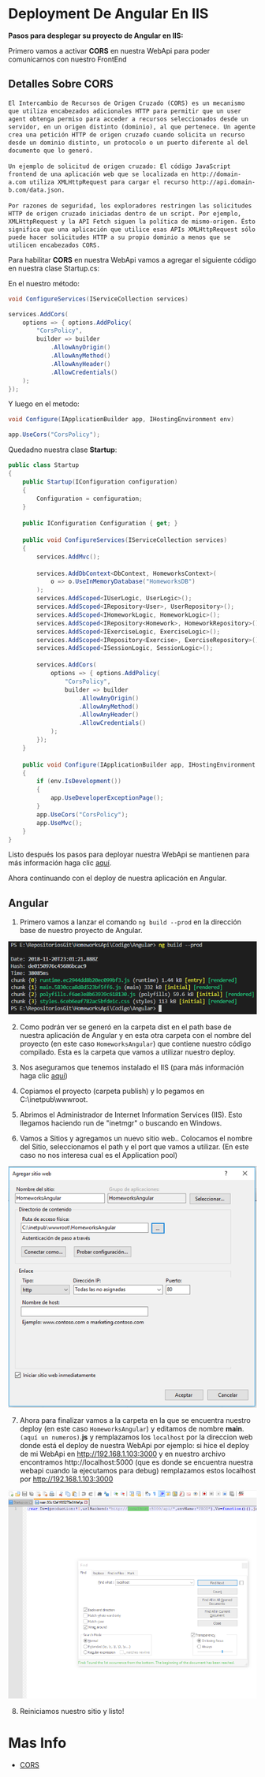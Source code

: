 # Deployment De Angular En IIS

**Pasos para desplegar su proyecto de Angular en IIS:**

Primero vamos a activar **CORS** en nuestra WebApi para poder comunicarnos con nuestro FrontEnd

## Detalles Sobre CORS

```
El Intercambio de Recursos de Origen Cruzado (CORS) es un mecanismo que utiliza encabezados adicionales HTTP para permitir que un user agent obtenga permiso para acceder a recursos seleccionados desde un servidor, en un origen distinto (dominio), al que pertenece. Un agente crea una petición HTTP de origen cruzado cuando solicita un recurso desde un dominio distinto, un protocolo o un puerto diferente al del documento que lo generó.

Un ejemplo de solicitud de origen cruzado: El código JavaScript frontend de una aplicación web que se localizada en http://domain-a.com utiliza XMLHttpRequest para cargar el recurso http://api.domain-b.com/data.json.

Por razones de seguridad, los exploradores restringen las solicitudes HTTP de origen cruzado iniciadas dentro de un script. Por ejemplo, XMLHttpRequest y la API Fetch siguen la política de mismo-origen. Ésto significa que una aplicación que utilice esas APIs XMLHttpRequest sólo puede hacer solicitudes HTTP a su propio dominio a menos que se utilicen encabezados CORS.
```

Para habilitar **CORS** en nuestra WebApi vamos a agregar el siguiente código en nuestra clase Startup.cs:

En el nuestro método:

```C#
void ConfigureServices(IServiceCollection services)
```

```C#
services.AddCors(
    options => { options.AddPolicy(
        "CorsPolicy", 
        builder => builder
            .AllowAnyOrigin()
            .AllowAnyMethod()
            .AllowAnyHeader()
            .AllowCredentials()
    );
});
```

Y luego en el metodo:
```C#
void Configure(IApplicationBuilder app, IHostingEnvironment env)
```

```C#
app.UseCors("CorsPolicy");
```

Quedadno nuestra clase **Startup**:

```C#
public class Startup
{
    public Startup(IConfiguration configuration)
    {
        Configuration = configuration;
    }

    public IConfiguration Configuration { get; }

    public void ConfigureServices(IServiceCollection services)
    {
        services.AddMvc();

        services.AddDbContext<DbContext, HomeworksContext>(
            o => o.UseInMemoryDatabase("HomeworksDB")
        );
        services.AddScoped<IUserLogic, UserLogic>();
        services.AddScoped<IRepository<User>, UserRepository>();
        services.AddScoped<IHomeworkLogic, HomeworkLogic>();
        services.AddScoped<IRepository<Homework>, HomeworkRepository>();
        services.AddScoped<IExerciseLogic, ExerciseLogic>();
        services.AddScoped<IRepository<Exercise>, ExerciseRepository>();
        services.AddScoped<ISessionLogic, SessionLogic>();

        services.AddCors(
            options => { options.AddPolicy(
                "CorsPolicy",
                builder => builder
                    .AllowAnyOrigin()
                    .AllowAnyMethod()
                    .AllowAnyHeader()
                    .AllowCredentials()
            );
        });
    }

    public void Configure(IApplicationBuilder app, IHostingEnvironment env)
    {
        if (env.IsDevelopment())
        {
            app.UseDeveloperExceptionPage();
        }
        app.UseCors("CorsPolicy");
        app.UseMvc();
    }
}
```

Listo después los pasos para deployar nuestra WebApi se mantienen para más información  haga clic [aquí](./Clase%207%20-%20Deployment%20en%20IIS.md).

Ahora continuando con el deploy de nuestra aplicación en Angular.

## Angular

1) Primero vamos a lanzar el comando ```ng build --prod``` en la dirección base de nuestro proyecto de Angular.

![image](../imgs/angular-deploy/1.PNG)

2) Como podrán ver se generó en la carpeta dist en el path base de nuestra aplicación de Angular y en esta otra carpeta con el nombre del proyecto (en este caso ```HomeworksAngular```) que contiene nuestro código compilado. Esta es la carpeta que vamos a utilizar nuestro deploy.

3) Nos aseguramos que tenemos instalado el IIS (para más información  haga clic [aquí](./Clase%207%20-%20Deployment%20en%20IIS.md))

4) Copiamos el proyecto (carpeta publish) y lo pegamos en C:\inetpub\wwwroot.

5) Abrimos el Administrador de Internet Information Services (IIS). Esto llegamos haciendo run de "inetmgr" o buscando en Windows.

6) Vamos a Sitios y agregamos un nuevo sitio web.. Colocamos el nombre del Sitio, seleccionamos el path y el port que vamos a utilizar. (En este caso no nos interesa cual es el Application pool)

![image](../imgs/angular-deploy/2.PNG)

7) Ahora para finalizar vamos a la carpeta en la que se encuentra nuestro deploy (en este caso ```HomeworksAngular```) y editamos de nombre **main**.```(aquí un numeros)```.**js** y remplazamos los ```localhost``` por la direccion web donde está el deploy de nuestra WebApi por ejemplo: si hice el deploy de mi WebApi en http://192.168.1.103:3000 y en nuestro archivo encontramos http://localhost:5000 (que es donde se encuentra nuestra webapi cuando la ejecutamos para debug) remplazamos estos localhost por http://192.168.1.103:3000

![image](../imgs/angular-deploy/3.PNG)

8) Reiniciamos nuestro sitio y listo!

# Mas Info

* [CORS](https://developer.mozilla.org/es/docs/Web/HTTP/Access_control_CORS)
